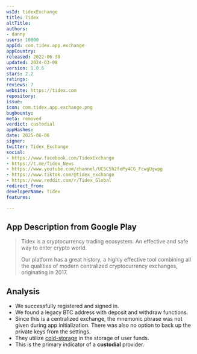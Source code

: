 ```yaml
---
wsId: tidexExchange
title: Tidex
altTitle: 
authors:
- danny
users: 10000
appId: com.tidex.app.exchange
appCountry: 
released: 2022-06-30
updated: 2024-03-08
version: 1.0.6
stars: 2.2
ratings: 
reviews: 7
website: https://tidex.com
repository: 
issue: 
icon: com.tidex.app.exchange.png
bugbounty: 
meta: removed
verdict: custodial
appHashes: 
date: 2025-06-06
signer: 
twitter: Tidex_Exchange
social:
- https://www.facebook.com/TidexExchange
- https://t.me/Tidex_News
- https://www.youtube.com/channel/UC5C5h2fePy4CG_FcwgUgwpg
- https://www.tiktok.com/@tidex_exchange
- https://www.reddit.com/r/Tidex_Global
redirect_from: 
developerName: Tidex
features: 

---
```


## App Description from Google Play

> Tidex is a cryptocurrency trading ecosystem. An effective and safe way to enter crypto world.
>
> Our platform has a great history, a highly effective tool combining all the qualities of modern centralized cryptocurrency exchanges, originating in 2017.

## Analysis 

- We successfully registered and signed in. 
- We found a legacy BTC address with deposit and withdraw functions.
- Since this is a centralized exchange, the mnemonic phrase was not given during app initialization. There was also no option to back up the private keys from the settings.
- They utilize [cold-storage](https://tidex.com/about-us) in the storage of user funds.
- This is the primary indicator of a **custodial** provider.
